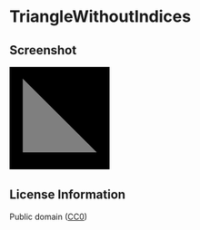 # TriangleWithoutIndices

## Screenshot

![screenshot](screenshot/screenshot.png)

## License Information

Public domain ([CC0](https://creativecommons.org/publicdomain/zero/1.0/))